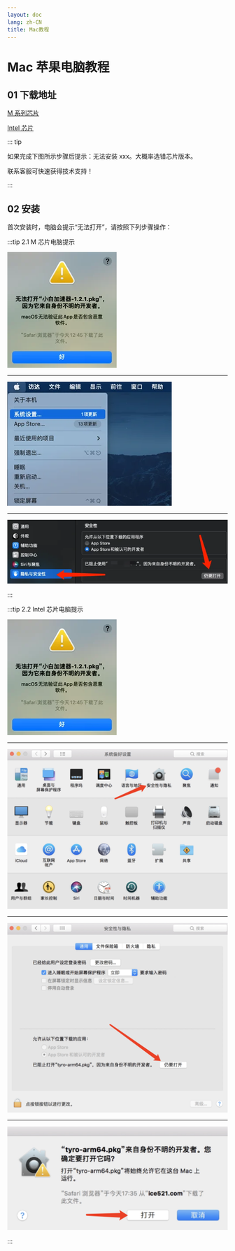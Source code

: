```yaml
---
layout: doc
lang: zh-CN
title: Mac教程
---
```


# Mac 苹果电脑教程

## 01 下载地址

[M 系列芯片](https://154.26.185.131:50089/d/home/alist_files/client/3.10/digital/Digilink-1.3.10-arm64.pkg)

[Intel 芯片](https://154.26.185.131:50089/d/home/alist_files/client/3.10/digital/Digilink-1.3.10.pkg)

::: tip

如果完成下图所示步骤后提示：无法安装 xxx。大概率选错芯片版本。

联系客服可快速获得技术支持！

:::

## 02 安装

首次安装时，电脑会提示“无法打开”，请按照下列步骤操作：

:::tip 2.1 M 芯片电脑提示

![](/images/document/mac/1.webp)

---

![](/images/document/mac/2.webp)

---

![](/images/document/mac/3.webp)

:::

:::tip 2.2 Intel 芯片电脑提示

![](/images/document/mac/1.webp)

---

![](/images/document/mac/14.png)

---

![](/images/document/mac/15.png)

---

![](/images/document/mac/16.png)

:::
